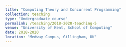 ```yaml
---
title: "Computing Theory and Concurrent Programming"
collection: teaching
type: "Undergraduate course"
permalink: /teaching/2018-2020-teaching-5
venue: "University of Kent, School of Computing"
date: 2018-2020
location: "Medway Campus, Gillingham, UK"
---
```

